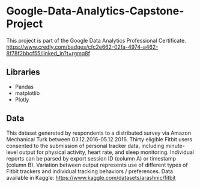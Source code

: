 # Google-Data-Analytics-Capstone-Project
This project is part of the Google Data Analytics Professional Certificate. 
https://www.credly.com/badges/cfc2e662-02fa-4974-a462-8f78f2bbcf55/linked_in?t=rgmq8f

## Libraries
- Pandas
- matplotlib
- Plotly

## Data
This dataset generated by respondents to a distributed survey via Amazon Mechanical Turk between 03.12.2016-05.12.2016. Thirty eligible Fitbit users consented to the submission of personal tracker data, including minute-level output for physical activity, heart rate, and sleep monitoring. Individual reports can be parsed by export session ID (column A) or timestamp (column B). Variation between output represents use of different types of Fitbit trackers and individual tracking behaviors / preferences.
Data available in Kaggle: https://www.kaggle.com/datasets/arashnic/fitbit
